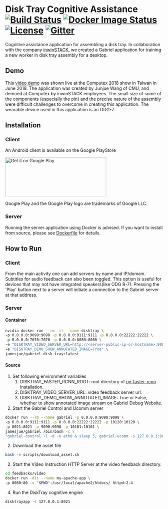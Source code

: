 # Disk Tray Cognitive Assistance [![Build Status][travis-image]][travis] [![Docker Image Status][docker-image]][docker] [![License][license-image]][license] [![Gitter][gitter-image]][gitter]

Cognitive assistance application for assembling a disk tray. In collaboration with the company [inwinSTACK](http://www.inwinstack.com/en/home/), we created a Gabriel application for training a new worker in disk tray assembly for a desktop.

[docker-image]: https://img.shields.io/docker/build/cmusatyalab/gabriel-disk-tray.svg
[docker]: https://hub.docker.com/r/cmusatyalab/gabriel-disk-tray

[travis-image]: https://travis-ci.org/cmusatyalab/gabriel-disk-tray.svg?branch=master
[travis]: http://travis-ci.org/cmusatyalab/gabriel-disk-tray

[license-image]: http://img.shields.io/badge/license-Apache--2-blue.svg?style=flat
[license]: LICENSE

[gitter-image]: https://badges.gitter.im/Join%20Chat.svg
[gitter]: https://gitter.im/gabriel-disk-tray/LOBBY

## Demo
This [video demo](https://www.youtube.com/watch?v=AwWZcL9XGI0) was shown live at the Computex 2018 show in Taiwan in June 2018.   The application was created by Junjue Wang of CMU, and demoed at Computex by inwinSTACK employees.   The small size of some of the components (especially the pin) and the precise nature of the assembly were difficult challenges to overcome in creating this application.  The wearable device used in this application is an ODG-7.

## Installation
### Client
An Android client is available on the Google PlayStore 

<a href='https://play.google.com/store/apps/details?id=edu.cmu.cs.gabrielclient'><img height='125px' width='323px' alt='Get it on Google Play' src='https://play.google.com/intl/en_us/badges/images/generic/en_badge_web_generic.png'/></a>

Google Play and the Google Play logo are trademarks of Google LLC.

### Server
Running the server application using Docker is advised. If you want to install from source, please see [Dockerfile](Dockerfile) for details.


## How to Run
### Client
From the main activity one can add servers by name and IP/domain. Subtitles for audio feedback can also been toggled. This option is useful for devices that may not have integrated speakers(like ODG R-7).
Pressing the 'Play' button next to a server will initiate a connection to the Gabriel server at that address.

### Server
#### Container
```bash
nvidia-docker run --rm -it --name disktray \
-p 0.0.0.0:9098:9098 -p 0.0.0.0:9111:9111 -p 0.0.0.0:22222:22222 \
-p 0.0.0.0:7070:7070 -p 0.0.0.0:8080:8080 \
-e "DISKTRAY_VIDEO_SERVER_URL=http://<server-public-ip-or-hostname>:8080"  \
-e "DISKTRAY_DEMO_SHOW_ANNOTATED_IMAGE=True" \
jamesjue/gabriel-disk-tray:latest
```
#### Source
  1. Set following environment variables
      1. DISKTRAY_FASTER_RCNN_ROOT: root directory of [py-faster-rcnn](https://github.com/rbgirshick/py-faster-rcnn) installation.
      2. DISKTRAY_VIDEO_SERVER_URL: video feedback server url.
      3. DISKTRAY_DEMO_SHOW_ANNOTATED_IMAGE: True or False, whether to show annotated image stream on Gabriel Debug Website.
  1. Start the Gabriel Control and Ucomm server
  ```bash
  docker run --rm --name gabriel -p 0.0.0.0:9098:9098 \
  -p 0.0.0.0:9111:9111 -p 0.0.0.0:22222:22222 -p 10120:10120 \
  -p 8021:8021 -p 9090:9090 -p 10101:10101 \
  jamesjue/gabriel /bin/bash -c \
  "gabriel-control -l -d -n eth0 & sleep 5; gabriel-ucomm -s 127.0.0.1:8021"
  ```
  2. Download the asset file
  ```bash
  bash -e scripts/download_asset.sh
  ```
  2. Start the Video Instruction HTTP Server at the video feedback directory.
  ```bash
  cd feedbacks/video
  docker run -dit --name my-apache-app \
  -p 8080:80 -v "$PWD":/usr/local/apache2/htdocs/ httpd:2.4
  ```
  4. Run the DiskTray cognitive engine
  ```bash
  disktrayapp -s 127.0.0.1:8021
  ```
